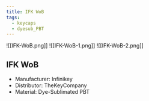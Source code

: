 ```yaml
---
title: IFK WoB
tags:
  - keycaps
  - dyesub_PBT
---
```


![[IFK-WoB.png]]
![[IFK-WoB-1.png]]
![[IFK-WoB-2.png]]

## IFK WoB

- Manufacturer: Infinikey
- Distributor: TheKeyCompany
- Material: Dye-Sublimated PBT
